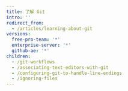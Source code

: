 ```yaml
---
title: 了解 Git
intro: ''
redirect_from:
  - /articles/learning-about-git
versions:
  free-pro-team: '*'
  enterprise-server: '*'
  github-ae: '*'
children:
  - /git-workflows
  - /associating-text-editors-with-git
  - /configuring-git-to-handle-line-endings
  - /ignoring-files
---
```


